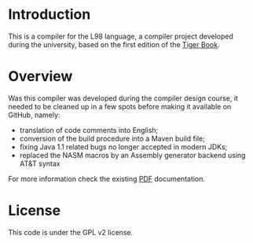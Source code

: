 # Introduction

  This is a compiler for the L98 language, a compiler project developed during the university, based on the first edition of the [Tiger Book](http://www.cs.princeton.edu/~appel/modern/java/).

# Overview

Was this compiler was developed during the compiler design course, it needed to be cleaned up in a few spots before making it available on GitHub, namely:

- translation of code comments into English;
- conversion of the build procedure into a Maven build file;
- fixing Java 1.1 related bugs no longer accepted in modern JDKs;
- replaced the NASM macros by an Assembly generator backend using AT&T syntax

For more information check the existing [PDF](docs/L98.pdf) documentation.

# License

This code is under the GPL v2 license.
